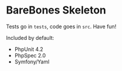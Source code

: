 BareBones Skeleton
==================

Tests go in `tests`, code goes in `src`. Have fun!

Included by default:

- PhpUnit 4.2
- PhpSpec 2.0
- Symfony/Yaml
